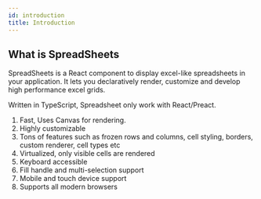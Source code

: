 ```yaml
---
id: introduction
title: Introduction
---
```


## What is SpreadSheets

SpreadSheets is a React component to display excel-like spreadsheets in your application. It lets you declaratively render, customize and develop high performance excel grids.

Written in TypeScript, Spreadsheet only work with React/Preact.

1. Fast, Uses Canvas for rendering.
1. Highly customizable
1. Tons of features such as frozen rows and columns, cell styling, borders, custom renderer, cell types etc
1. Virtualized, only visible cells are rendered
1. Keyboard accessible
1. Fill handle and multi-selection support
1. Mobile and touch device support
1. Supports all modern browsers


